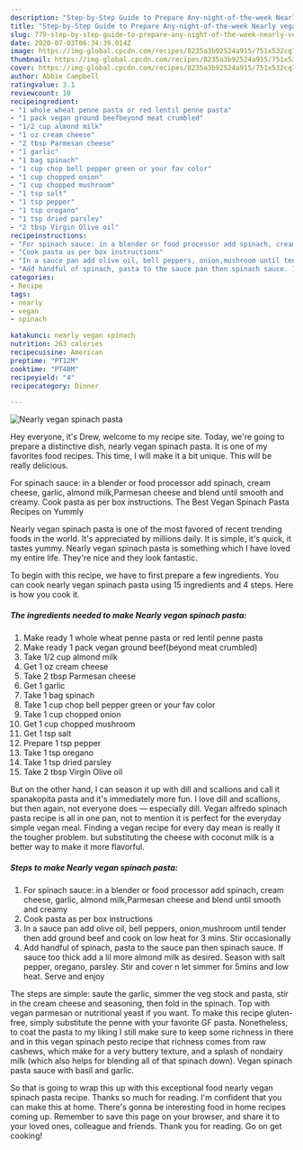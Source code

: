 ```yaml
---
description: "Step-by-Step Guide to Prepare Any-night-of-the-week Nearly vegan spinach pasta"
title: "Step-by-Step Guide to Prepare Any-night-of-the-week Nearly vegan spinach pasta"
slug: 779-step-by-step-guide-to-prepare-any-night-of-the-week-nearly-vegan-spinach-pasta
date: 2020-07-03T06:34:39.014Z
image: https://img-global.cpcdn.com/recipes/8235a3b92524a915/751x532cq70/nearly-vegan-spinach-pasta-recipe-main-photo.jpg
thumbnail: https://img-global.cpcdn.com/recipes/8235a3b92524a915/751x532cq70/nearly-vegan-spinach-pasta-recipe-main-photo.jpg
cover: https://img-global.cpcdn.com/recipes/8235a3b92524a915/751x532cq70/nearly-vegan-spinach-pasta-recipe-main-photo.jpg
author: Abbie Campbell
ratingvalue: 3.1
reviewcount: 10
recipeingredient:
- "1 whole wheat penne pasta or red lentil penne pasta"
- "1 pack vegan ground beefbeyond meat crumbled"
- "1/2 cup almond milk"
- "1 oz cream cheese"
- "2 tbsp Parmesan cheese"
- "1 garlic"
- "1 bag spinach"
- "1 cup chop bell pepper green or your fav color"
- "1 cup chopped onion"
- "1 cup chopped mushroom"
- "1 tsp salt"
- "1 tsp pepper"
- "1 tsp oregano"
- "1 tsp dried parsley"
- "2 tbsp Virgin Olive oil"
recipeinstructions:
- "For spinach sauce: in a blender or food processor add spinach, cream cheese, garlic, almond milk,Parmesan cheese and blend until smooth and creamy"
- "Cook pasta as per box instructions"
- "In a sauce pan add olive oil, bell peppers, onion,mushroom until tender then add ground beef and cook on low heat for 3 mins. Stir occasionally"
- "Add handful of spinach, pasta to the sauce pan then spinach sauce. If sauce too thick add a lil more almond milk as desired. Season with salt pepper, oregano, parsley. Stir and cover n let simmer for 5mins and low heat. Serve and enjoy"
categories:
- Recipe
tags:
- nearly
- vegan
- spinach

katakunci: nearly vegan spinach 
nutrition: 263 calories
recipecuisine: American
preptime: "PT12M"
cooktime: "PT48M"
recipeyield: "4"
recipecategory: Dinner

---
```



![Nearly vegan spinach pasta](https://img-global.cpcdn.com/recipes/8235a3b92524a915/751x532cq70/nearly-vegan-spinach-pasta-recipe-main-photo.jpg)

Hey everyone, it's Drew, welcome to my recipe site. Today, we're going to prepare a distinctive dish, nearly vegan spinach pasta. It is one of my favorites food recipes. This time, I will make it a bit unique. This will be really delicious.

For spinach sauce: in a blender or food processor add spinach, cream cheese, garlic, almond milk,Parmesan cheese and blend until smooth and creamy. Cook pasta as per box instructions. The Best Vegan Spinach Pasta Recipes on Yummly

Nearly vegan spinach pasta is one of the most favored of recent trending foods in the world. It's appreciated by millions daily. It is simple, it's quick, it tastes yummy. Nearly vegan spinach pasta is something which I have loved my entire life. They're nice and they look fantastic.


To begin with this recipe, we have to first prepare a few ingredients. You can cook nearly vegan spinach pasta using 15 ingredients and 4 steps. Here is how you cook it.

<!--inarticleads1-->

##### The ingredients needed to make Nearly vegan spinach pasta:

1. Make ready 1 whole wheat penne pasta or red lentil penne pasta
1. Make ready 1 pack vegan ground beef(beyond meat crumbled)
1. Take 1/2 cup almond milk
1. Get 1 oz cream cheese
1. Take 2 tbsp Parmesan cheese
1. Get 1 garlic
1. Take 1 bag spinach
1. Take 1 cup chop bell pepper green or your fav color
1. Take 1 cup chopped onion
1. Get 1 cup chopped mushroom
1. Get 1 tsp salt
1. Prepare 1 tsp pepper
1. Take 1 tsp oregano
1. Take 1 tsp dried parsley
1. Take 2 tbsp Virgin Olive oil


But on the other hand, I can season it up with dill and scallions and call it spanakopita pasta and it&#39;s immediately more fun. I love dill and scallions, but then again, not everyone does — especially dill. Vegan alfredo spinach pasta recipe is all in one pan, not to mention it is perfect for the everyday simple vegan meal. Finding a vegan recipe for every day mean is really it the tougher problem. but substituting the cheese with coconut milk is a better way to make it more flavorful. 

<!--inarticleads2-->

##### Steps to make Nearly vegan spinach pasta:

1. For spinach sauce: in a blender or food processor add spinach, cream cheese, garlic, almond milk,Parmesan cheese and blend until smooth and creamy
1. Cook pasta as per box instructions
1. In a sauce pan add olive oil, bell peppers, onion,mushroom until tender then add ground beef and cook on low heat for 3 mins. Stir occasionally
1. Add handful of spinach, pasta to the sauce pan then spinach sauce. If sauce too thick add a lil more almond milk as desired. Season with salt pepper, oregano, parsley. Stir and cover n let simmer for 5mins and low heat. Serve and enjoy


The steps are simple: saute the garlic, simmer the veg stock and pasta, stir in the cream cheese and seasoning, then fold in the spinach. Top with vegan parmesan or nutritional yeast if you want. To make this recipe gluten-free, simply substitute the penne with your favorite GF pasta. Nonetheless, to coat the pasta to my liking I still make sure to keep some richness in there and in this vegan spinach pesto recipe that richness comes from raw cashews, which make for a very buttery texture, and a splash of nondairy milk (which also helps for blending all of that spinach down). Vegan spinach pasta sauce with basil and garlic. 

So that is going to wrap this up with this exceptional food nearly vegan spinach pasta recipe. Thanks so much for reading. I'm confident that you can make this at home. There's gonna be interesting food in home recipes coming up. Remember to save this page on your browser, and share it to your loved ones, colleague and friends. Thank you for reading. Go on get cooking!
